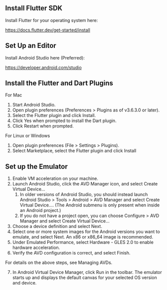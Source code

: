 Install Flutter SDK
--
Install Flutter for your operating system here: 

https://docs.flutter.dev/get-started/install 

Set Up an Editor
--
Install Android Studio here (Preferred):

https://developer.android.com/studio


Install the Flutter and Dart Plugins 
--

For Mac
1. Start Android Studio.
2. Open plugin preferences (Preferences > Plugins as of v3.6.3.0 or later).
3. Select the Flutter plugin and click Install.
4. Click Yes when prompted to install the Dart plugin.
5. Click Restart when prompted.

For Linux or Windows
1. Open plugin preferences (File > Settings > Plugins).
2. Select Marketplace, select the Flutter plugin and click Install

Set up the Emulator
--
1. Enable VM acceleration on your machine.
2. Launch Android Studio, click the AVD Manager icon, and select Create Virtual Device…
    1. In older versions of Android Studio, you should instead launch Android Studio > Tools > Android > AVD Manager and select Create Virtual Device…. (The Android submenu is only present when inside an Android project.)
    2. If you do not have a project open, you can choose Configure > AVD Manager and select Create Virtual Device…
3. Choose a device definition and select Next.
4. Select one or more system images for the Android versions you want to emulate, and select Next. An x86 or x86_64 image is recommended.
5. Under Emulated Performance, select Hardware - GLES 2.0 to enable hardware acceleration.
6. Verify the AVD configuration is correct, and select Finish.

For details on the above steps, see Managing AVDs.

7. In Android Virtual Device Manager, click Run in the toolbar. The emulator starts up and displays the default canvas for your selected OS version and device.

